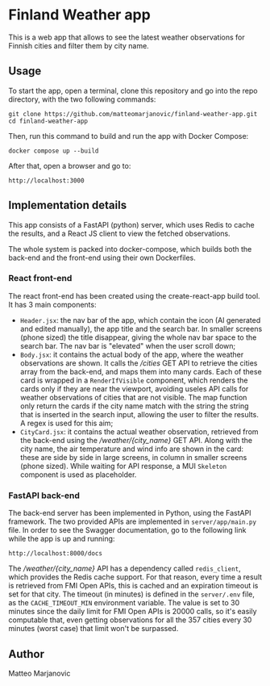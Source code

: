 # Finland Weather app
This is a web app that allows to see the latest weather observations for Finnish cities and filter them by city name.

## Usage
To start the app, open a terminal, clone this repository and go into the repo directory, with the two following commands:
```
git clone https://github.com/matteomarjanovic/finland-weather-app.git
cd finland-weather-app
```
Then, run this command to build and run the app with Docker Compose:
```
docker compose up --build
```
After that, open a browser and go to:
```
http://localhost:3000
```

## Implementation details
This app consists of a FastAPI (python) server, which uses Redis to cache the results, and a React JS client to view the fetched observations.

The whole system is packed into docker-compose, which builds both the back-end and the front-end using their own Dockerfiles.

### React front-end
The react front-end has been created using the create-react-app build tool.
It has 3 main components:
- `Header.jsx`: the nav bar of the app, which contain the icon (AI generated and edited manually), the app title and the search bar. In smaller screens (phone sized) the title disappear, giving the whole nav bar space to the search bar. The nav bar is "elevated" when the user scroll down;
- `Body.jsx`: it contains the actual body of the app, where the weather observations are shown. It calls the */cities* GET API to retrieve the cities array from the back-end, and maps them into many cards. Each of these card is wrapped in a `RenderIfVisible` component, which renders the cards only if they are near the viewport, avoiding useles API calls for weather observations of cities that are not visible. The map function only return the cards if the city name match with the string the string that is inserted in the search input, allowing the user to filter the results. A regex is used for this aim;
- `CityCard.jsx`: it contains the actual weather observation, retrieved from the back-end using the */weather/{city_name}* GET API. Along with the city name, the air temperature and wind info are shown in the card: these are side by side in large screens, in column in smaller screens (phone sized). While waiting for API response, a MUI `Skeleton` component is used as placeholder.

### FastAPI back-end
The back-end server has been implemented in Python, using the FastAPI framework. The two provided APIs are implemented in `server/app/main.py` file. In order to see the Swagger documentation, go to the following link while the app is up and running:
```
http://localhost:8000/docs
```

The */weather/{city_name}* API has a dependency called `redis_client`, which provides the Redis cache support. For that reason, every time a result is retrieved from FMI Open APIs, this is cached and an expiration timeout is set for that city. The timeout (in minutes) is defined in the `server/.env` file, as the `CACHE_TIMEOUT_MIN` environment variable. The value is set to 30 minutes since the daily limit for FMI Open APIs is 20000 calls, so it's easily computable that, even getting observations for all the 357 cities every 30 minutes (worst case) that limit won't be surpassed.

## Author
Matteo Marjanovic